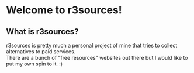# Welcome to r3sources!
## What is r3sources?
r3sources is pretty much a personal project of mine that tries to collect alternatives to paid services. <br />
There are a bunch of "free resources" websites out there but I would like to put my own spin to it. :)
